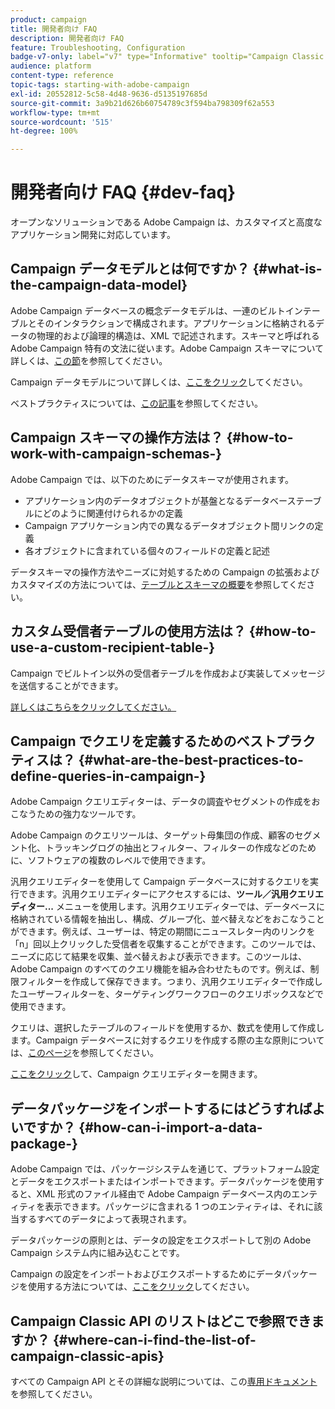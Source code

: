 ```yaml
---
product: campaign
title: 開発者向け FAQ
description: 開発者向け FAQ
feature: Troubleshooting, Configuration
badge-v7-only: label="v7" type="Informative" tooltip="Campaign Classic v7 にのみ適用されます"
audience: platform
content-type: reference
topic-tags: starting-with-adobe-campaign
exl-id: 20552812-5c58-4d48-9636-d5135197685d
source-git-commit: 3a9b21d626b60754789c3f594ba798309f62a553
workflow-type: tm+mt
source-wordcount: '515'
ht-degree: 100%

---
```


# 開発者向け FAQ {#dev-faq}



オープンなソリューションである Adobe Campaign は、カスタマイズと高度なアプリケーション開発に対応しています。

## Campaign データモデルとは何ですか？ {#what-is-the-campaign-data-model}

Adobe Campaign データベースの概念データモデルは、一連のビルトインテーブルとそのインタラクションで構成されます。アプリケーションに格納されるデータの物理的および論理的構造は、XML で記述されます。スキーマと呼ばれる Adobe Campaign 特有の文法に従います。Adobe Campaign スキーマについて詳しくは、[この節](../../configuration/using/about-schema-edition.md)を参照してください。

Campaign データモデルについて詳しくは、[ここをクリック](https://helpx.adobe.com/jp/campaign/kb/acc-datamodel.html)してください。

ベストプラクティスについては、[この記事](../../configuration/using/data-model-best-practices.md)を参照してください。

## Campaign スキーマの操作方法は？ {#how-to-work-with-campaign-schemas-}

Adobe Campaign では、以下のためにデータスキーマが使用されます。

* アプリケーション内のデータオブジェクトが基盤となるデータベーステーブルにどのように関連付けられるかの定義
* Campaign アプリケーション内での異なるデータオブジェクト間リンクの定義
* 各オブジェクトに含まれている個々のフィールドの定義と記述

データスキーマの操作方法やニーズに対処するための Campaign の拡張およびカスタマイズの方法については、[テーブルとスキーマの概要](../../configuration/using/about-schema-edition.md)を参照してください。

## カスタム受信者テーブルの使用方法は？ {#how-to-use-a-custom-recipient-table-}

Campaign でビルトイン以外の受信者テーブルを作成および実装してメッセージを送信することができます。

[詳しくはこちらをクリックしてください。](../../configuration/using/about-custom-recipient-table.md)

## Campaign でクエリを定義するためのベストプラクティスは？ {#what-are-the-best-practices-to-define-queries-in-campaign-}

Adobe Campaign クエリエディターは、データの調査やセグメントの作成をおこなうための強力なツールです。

Adobe Campaign のクエリツールは、ターゲット母集団の作成、顧客のセグメント化、トラッキングログの抽出とフィルター、フィルターの作成などのために、ソフトウェアの複数のレベルで使用できます。

汎用クエリエディターを使用して Campaign データベースに対するクエリを実行できます。汎用クエリエディターにアクセスするには、**ツール／汎用クエリエディター...** メニューを使用します。汎用クエリエディターでは、データベースに格納されている情報を抽出し、構成、グループ化、並べ替えなどをおこなうことができます。例えば、ユーザーは、特定の期間にニュースレター内のリンクを「n」回以上クリックした受信者を収集することができます。このツールでは、ニーズに応じて結果を収集、並べ替えおよび表示できます。このツールは、Adobe Campaign のすべてのクエリ機能を組み合わせたものです。例えば、制限フィルターを作成して保存できます。つまり、汎用クエリエディターで作成したユーザーフィルターを、ターゲティングワークフローのクエリボックスなどで使用できます。

クエリは、選択したテーブルのフィールドを使用するか、数式を使用して作成します。Campaign データベースに対するクエリを作成する際の主な原則については、[このページ](../../platform/using/about-queries-in-campaign.md)を参照してください。

[ここをクリック](../../workflow/using/query.md)して、Campaign クエリエディターを開きます。

## データパッケージをインポートするにはどうすればよいですか？ {#how-can-i-import-a-data-package-}

Adobe Campaign では、パッケージシステムを通じて、プラットフォーム設定とデータをエクスポートまたはインポートできます。データパッケージを使用すると、XML 形式のファイル経由で Adobe Campaign データベース内のエンティティを表示できます。パッケージに含まれる 1 つのエンティティは、それに該当するすべてのデータによって表現されます。

データパッケージの原則とは、データの設定をエクスポートして別の Adobe Campaign システム内に組み込むことです。

Campaign の設定をインポートおよびエクスポートするためにデータパッケージを使用する方法については、[ここをクリック](../../platform/using/working-with-data-packages.md)してください。

## Campaign Classic API のリストはどこで参照できますか？ {#where-can-i-find-the-list-of-campaign-classic-apis}

すべての Campaign API とその詳細な説明については、この[専用ドキュメント](https://experienceleague.adobe.com/developer/campaign-api/api/index.html?lang=ja)を参照してください。
